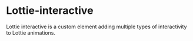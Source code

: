 # Lottie-interactive
Lottie interactive is a custom element adding multiple types of interactivity to Lottie animations.
